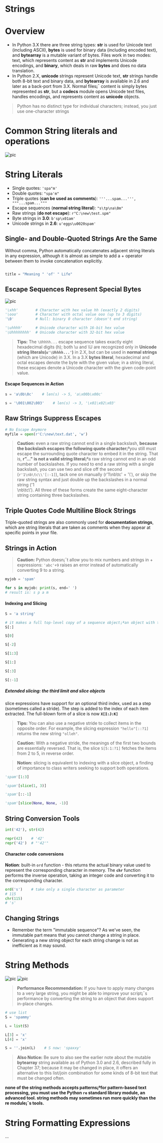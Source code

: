 Strings
=======

# Overview

* In Python 3.X there are three string types: **str** is used for Unicode text (including ASCII), **bytes** is used for binary data (including encoded text), and **bytearray** is a mutable variant of bytes. Files work in two modes: text, which represents content
as **str** and implements Unicode encodings, and **binary**, which deals in raw **bytes** and does no data translation.
* In Python 2.X, **unicode** strings represent Unicode text, **str** strings handle both 8-bit text and binary data, and **bytearray** is available in 2.6 and later as a back-port from 3.X. Normal files¡¯ content is simply bytes represented as **str**, but a **codecs** module opens Unicode text files, handles encodings, and represents content as **unicode** objects.

> Python has no distinct type for individual characters;
instead, you just use one-character strings


# Common String literals and operations

![pic](http://git.candylee.cn/doomdagger/learn-python/raw/master/res/String-1.jpg "")

# String Literals

* Single quotes: `'spa"m'`
* Double quotes: `"spa'm"`
* Triple quotes (**can be used as comments**): `'''...spam...''', """...spam..."""`
* Escape sequences (**normal string literal**): `"s\tp\na\0m"`
* Raw strings (**do not escape**): `r"C:\new\test.spm"`
* Byte strings in **3.0**: `b'sp\x01am'`
* Unicode strings in **2.6**: `u'eggs\u0020spam'`

## Single- and Double-Quoted Strings Are the Same

Without comma, Python automatically concatenates adjacent string literals in any expression, although it is almost as simple to add a + operator between them to invoke concatenation explicitly.
```python

title = "Meaning " 'of' " Life"

```

## Escape Sequences Represent Special Bytes

![pic](http://git.candylee.cn/doomdagger/learn-python/raw/master/res/String-2.jpg "")

```python
'\xhh'        # Character with hex value hh (exactly 2 digits)
'\ooo'        # Character with octal value ooo (up to 3 digits)
'\0'          # Null: binary 0 character (doesn't end string)

'\uhhhh'      # Unicode character with 16-bit hex value
'\Uhhhhhhhh'  # Unicode character with 32-bit hex value           
```

> **Tips:**
The `\Uhhhh...` escape sequence takes exactly eight hexadecimal digits (h); both \u and \U are recognized only in **Unicode string literals(`u'\Uhhhh...'`)**
in 2.X, but can be used in **normal strings** (which are Unicode) in 3.X. In a 3.X **bytes literal**, hexadecimal and octal escapes denote the byte
with the given value; in a string literal, these escapes denote a Unicode character with the given code-point value.

#### Escape Sequences in Action

```python
s = 'a\0b\0c'    # len(s) -> 5, 'a\x00b\x00c'

s = '\001\002\003'    # len(s) -> 3, '\x01\x02\x03'
```

## Raw Strings Suppress Escapes

```python
# No Escape Anymore
myfile = open(r'C:\new\text.dat', 'w')
```

> **Caution:**
even a raw string cannot end in a single backslash, **because
the backslash escapes the following quote character**¡ªyou still
must escape the surrounding quote character to embed it in the string.
That is, **r"...\" is not a valid string literal**¡ªa raw string cannot end in
an odd number of backslashes. If you need to end a raw string with a
single backslash, you can use two and slice off the second (`r'1\nb\tc\\'[:-1]`), tack one on manually (r'1\nb\tc' + '\\'), or skip the raw
string syntax and just double up the backslashes in a normal string ('1\
\nb\\tc\\'). All three of these forms create the same eight-character
string containing three backslashes.


## Triple Quotes Code Multiline Block Strings

Triple-quoted strings are also commonly used for **documentation strings**, which are string literals that are taken as comments when they appear at specific points in your file.

## Strings in Action

> **Caution:** Python doesn¡¯t allow you to mix numbers and strings in + expressions: `'abc'+9` raises an error instead of automatically converting 9 to a string.

```python
myjob = 'spam'

for s in myjob: print(s, end=' ')
# result is: s p a m
```

#### Indexing and Slicing

```python
S = 'a string'

# it makes a full top-level copy of a sequence object¡ªan object with the same value, but a distinct piece of memory
S[:]

S[0]

S[-2]

S[1:3]

S[1:]

S[:3]

S[:-1]
```

##### Extended slicing: the third limit and slice objects

slice expressions have support for an optional third index, used
as a step (sometimes called a stride). The step is added to the index of each item extracted. The full-blown form of a slice is now **`X[I:J:K]`**

> **Tips:**
You can also use a negative stride to collect items in the opposite order. For example, the slicing expression `"hello"[::?1]` returns the new string `"olleh"`.

> **Caution:**
With a negative stride, the meanings of the first two bounds are essentially reversed. That is, the slice `S[5:1:?1]` fetches the items from 2 to 5, in reverse order.

> **Notion:**
slicing is equivalent to indexing with a slice object, a finding of importance to class writers seeking to support both operations. 

```python
'spam'[1:3]

'spam'[slice(1, 3)]

'spam'[::-1]

'spam'[slice(None, None, -1)]
```

## String Conversion Tools

```python
int('42'), str(42)

repr(42)    # '42'
repr('42')  # "'42'"
```

#### Character code conversions

**Notion**: 
built-in `ord` function - this returns the actual binary value used to represent the corresponding character in memory. The **`chr`** function performs the inverse operation, taking an integer code and converting it to the corresponding character.
```python
ord('s')    # take only a single character as parameter
# 115
chr(115)
# 's'
```

## Changing Strings
+ Remember the term "immutable sequence"? As we've seen, the immutable part means
that you cannot change a string in place. 
+ Generating a new string object for each string change is not as inefficient as it may sound.

# String Methods

![pic](http://git.candylee.cn/doomdagger/learn-python/raw/master/res/String-3.jpg "")
![pic](http://git.candylee.cn/doomdagger/learn-python/raw/master/res/String-4.jpg "")

> **Performance Recommendation:**
If you have to apply many changes to a very large string, you might be able to
improve your script¡¯s performance by converting the string to an object that does support in-place changes.

```python
# use list
S = 'spammy'

L = list(S)

L[3] = 'x'
L[4] = 'x'

S = ''.join(L)    # S now: 'spaxxy'
```

> **Also Notice:** Be sure to also see the earlier note about the mutable **bytearray** string available as of Python 3.0 and 2.6, described 
fully in Chapter 37; because it may be changed in place, it offers an alternative to this list/join combination for some kinds of 8-bit text that must be changed often.

**none of the string methods accepts patterns¡ªfor pattern-based text processing,
you must use the Python `re` standard library module, an advanced tool. string methods may sometimes run more quickly than the re module¡¯s tools.**


# String Formatting Expressions

...